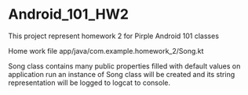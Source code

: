 # Android_101_HW2
This project represent homework 2 for Pirple Android 101 classes

Home work file app/java/com.example.homework_2/Song.kt

Song class contains many public properties filled with default values
on application run an instance of Song class will be created and its string representation will be logged to logcat to console.